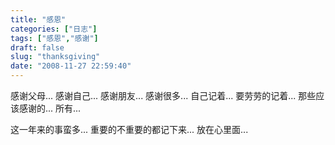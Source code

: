 ```yaml
---
title: "感恩"
categories: ["日志"]
tags: ["感恩","感谢"]
draft: false
slug: "thanksgiving"
date: "2008-11-27 22:59:40"
---
```


感谢父母...
感谢自己...
感谢朋友...
感谢很多...
自己记着...
要劳劳的记着...
那些应该感谢的...
所有...
 
这一年来的事蛮多...
重要的不重要的都记下来...
放在心里面...

